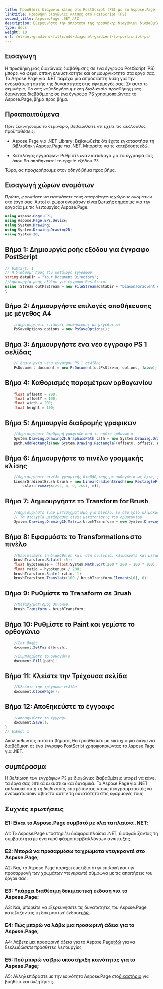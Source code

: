 ```yaml
---
title: Προσθέστε διαγώνια κλίση στο PostScript (PS) με το Aspose.Page .NET
linktitle: Προσθήκη διαγώνιας κλίσης στο PostScript (PS)
second_title: Aspose.Page .NET API
description: Εξερευνήστε την απλότητα της προσθήκης διαγώνιων διαβαθμίσεων σε έγγραφα PostScript στο .NET με το Aspose.Page. Αναβαθμίστε τα έργα σας με δυναμικά οπτικά στοιχεία.
type: docs
weight: 10
url: /el/net/gradient-fills/add-diagonal-gradient-to-postscript-ps/
---
```

## Εισαγωγή

Η προσθήκη μιας διαγώνιας διαβάθμισης σε ένα έγγραφο PostScript (PS) μπορεί να φέρει οπτική ελκυστικότητα και δημιουργικότητα στα έργα σας. Το Aspose.Page για .NET παρέχει μια απρόσκοπτη λύση για την ενσωμάτωση αυτής της δυνατότητας στις εφαρμογές σας. Σε αυτό το σεμινάριο, θα σας καθοδηγήσουμε στη διαδικασία προσθήκης μιας διαγώνιας διαβάθμισης σε ένα έγγραφο PS χρησιμοποιώντας το Aspose.Page, βήμα προς βήμα.

## Προαπαιτούμενα

Πριν ξεκινήσουμε το σεμινάριο, βεβαιωθείτε ότι έχετε τις ακόλουθες προϋποθέσεις:

-  Aspose.Page για .NET Library: Βεβαιωθείτε ότι έχετε εγκαταστήσει τη βιβλιοθήκη Aspose.Page για .NET. Μπορείτε να το κατεβάσετε[εδώ](https://releases.aspose.com/page/net/).

- Κατάλογος εγγράφων: Ρυθμίστε έναν κατάλογο για τα έγγραφά σας όπου θα αποθηκευτεί το αρχείο εξόδου PS.

Τώρα, ας προχωρήσουμε στον οδηγό βήμα προς βήμα.

## Εισαγωγή χώρων ονομάτων

Πρώτα, φροντίστε να εισαγάγετε τους απαραίτητους χώρους ονομάτων στο έργο σας. Αυτοί οι χώροι ονομάτων είναι ζωτικής σημασίας για την εργασία με τις λειτουργίες Aspose.Page.

```csharp
using Aspose.Page.EPS;
using Aspose.Page.EPS.Device;
using System.Drawing;
using System.Drawing.Drawing2D;
using System.IO;
```

## Βήμα 1: Δημιουργία ροής εξόδου για έγγραφο PostScript

```csharp
// ExStart: 1
// Η διαδρομή προς τον κατάλογο εγγράφων.
string dataDir = "Your Document Directory";
//Δημιουργία ροής εξόδου για έγγραφο PostScript
using (Stream outPsStream = new FileStream(dataDir + "DiagonaGradient_outPS.ps", FileMode.Create))
{
```

## Βήμα 2: Δημιουργήστε επιλογές αποθήκευσης με μέγεθος A4

```csharp
	//Δημιουργήστε επιλογές αποθήκευσης με μέγεθος Α4
	PsSaveOptions options = new PsSaveOptions();
```

## Βήμα 3: Δημιουργήστε ένα νέο έγγραφο PS 1 σελίδας

```csharp
	// Δημιουργία νέου εγγράφου PS 1 σελίδας
	PsDocument document = new PsDocument(outPsStream, options, false);
```

## Βήμα 4: Καθορισμός παραμέτρων ορθογωνίου

```csharp
	float offsetX = 200;
	float offsetY = 100;
	float width = 200;
	float height = 100;
```

## Βήμα 5: Δημιουργία διαδρομής γραφικών

```csharp
	//Δημιουργήστε διαδρομή γραφικών από το πρώτο ορθογώνιο
	System.Drawing.Drawing2D.GraphicsPath path = new System.Drawing.Drawing2D.GraphicsPath();
	path.AddRectangle(new System.Drawing.RectangleF(offsetX, offsetY, width, height));
```

## Βήμα 6: Δημιουργήστε το πινέλο γραμμικής κλίσης

```csharp
	//Δημιουργήστε πινέλο γραμμικής διαβάθμισης με ορθογώνιο ως όρια, χρώματα αρχής και τέλους
	LinearGradientBrush brush = new LinearGradientBrush(new RectangleF(0, 0, width, height), Color.FromArgb(255, 255, 0, 0),
		Color.FromArgb(255, 0, 0, 255), 0f);
```

## Βήμα 7: Δημιουργήστε το Transform for Brush

```csharp
	//Δημιουργήστε έναν μετασχηματισμό για πινέλο. Το στοιχείο κλίμακας X και Y πρέπει να είναι ίσο με το πλάτος και το ύψος του ορθογωνίου αντίστοιχα.
	// Τα στοιχεία μετάφρασης είναι μετατοπίσεις του ορθογωνίου
	System.Drawing.Drawing2D.Matrix brushTransform = new System.Drawing.Drawing2D.Matrix(width, 0, 0, height, offsetX, offsetY);
```

## Βήμα 8: Εφαρμόστε το Transformations στο πινέλο

```csharp
	//Περιστρέψτε τη διαβάθμιση και, στη συνέχεια, κλιμακώστε και μεταφράστε για να έχετε ορατή μετάβαση χρώματος στο απαιτούμενο ορθογώνιο
	brushTransform.Rotate(-45);
	float hypotenuse = (float)System.Math.Sqrt(200 * 200 + 100 * 100);
	float ratio = hypotenuse / 200;
	brushTransform.Scale(-ratio, 1);
	brushTransform.Translate(100 / brushTransform.Elements[0], 0);
```

## Βήμα 9: Ρυθμίστε το Transform σε Brush

```csharp
	//Μετασχηματισμός συνόλου
	brush.Transform = brushTransform;
```

## Βήμα 10: Ρυθμίστε το Paint και γεμίστε το ορθογώνιο

```csharp
	//Σετ βαφής
	document.SetPaint(brush);

	//Συμπληρώστε το ορθογώνιο
	document.Fill(path);
```

## Βήμα 11: Κλείστε την Τρέχουσα σελίδα

```csharp
	//Κλείστε την τρέχουσα σελίδα
	document.ClosePage();
```

## Βήμα 12: Αποθηκεύστε το έγγραφο

```csharp
	//Αποθηκεύστε το έγγραφο
	document.Save();
}
// ExEnd: 1
```

Ακολουθώντας αυτά τα βήματα, θα προσθέσετε με επιτυχία μια διαγώνια διαβάθμιση σε ένα έγγραφο PostScript χρησιμοποιώντας το Aspose.Page για .NET.

## συμπέρασμα

Η βελτίωση των εγγράφων PS με διαγώνιες διαβαθμίσεις μπορεί να κάνει τα έργα σας οπτικά ελκυστικά και δυναμικά. Το Aspose.Page για .NET απλοποιεί αυτή τη διαδικασία, επιτρέποντας στους προγραμματιστές να ενσωματώσουν αβίαστα αυτήν τη δυνατότητα στις εφαρμογές τους.

## Συχνές ερωτήσεις

### Ε1: Είναι το Aspose.Page συμβατό με όλα τα πλαίσια .NET;

A1: Το Aspose.Page υποστηρίζει διάφορα πλαίσια .NET, διασφαλίζοντας τη συμβατότητα με ένα ευρύ φάσμα περιβαλλόντων ανάπτυξης.

### Ε2: Μπορώ να προσαρμόσω τα χρώματα ντεγκραντέ στο Aspose.Page;

A2: Ναι, το Aspose.Page παρέχει ευελιξία στην επιλογή και την προσαρμογή των χρωμάτων ντεγκραντέ σύμφωνα με τις απαιτήσεις του έργου σας.

### Ε3: Υπάρχει διαθέσιμη δοκιμαστική έκδοση για το Aspose.Page;

 A3: Ναι, μπορείτε να εξερευνήσετε τις δυνατότητες του Aspose.Page κατεβάζοντας τη δοκιμαστική έκδοση[εδώ](https://releases.aspose.com/).

### Ε4: Πώς μπορώ να λάβω μια προσωρινή άδεια για το Aspose.Page;

 A4: Λάβετε μια προσωρινή άδεια για το Aspose.Page[εδώ](https://purchase.aspose.com/temporary-license/) για να ξεκλειδώσετε πρόσθετες λειτουργίες.

### Ε5: Πού μπορώ να βρω υποστήριξη κοινότητας για το Aspose.Page;

 A5: Αλληλεπιδράστε με την κοινότητα Aspose.Page στο[δικαστήριο](https://forum.aspose.com/c/page/39) για βοήθεια και συζητήσεις.